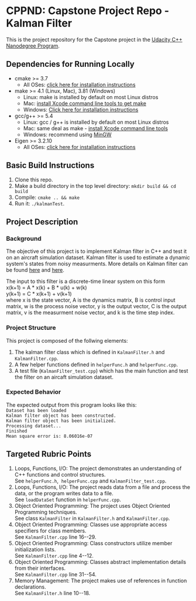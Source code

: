# CPPND: Capstone Project Repo - Kalman Filter

This is the project repository for the Capstone project in the [Udacity C++ Nanodegree Program](https://www.udacity.com/course/c-plus-plus-nanodegree--nd213).


## Dependencies for Running Locally
* cmake >= 3.7
  * All OSes: [click here for installation instructions](https://cmake.org/install/)
* make >= 4.1 (Linux, Mac), 3.81 (Windows)
  * Linux: make is installed by default on most Linux distros
  * Mac: [install Xcode command line tools to get make](https://developer.apple.com/xcode/features/)
  * Windows: [Click here for installation instructions](http://gnuwin32.sourceforge.net/packages/make.htm)
* gcc/g++ >= 5.4
  * Linux: gcc / g++ is installed by default on most Linux distros
  * Mac: same deal as make - [install Xcode command line tools](https://developer.apple.com/xcode/features/)
  * Windows: recommend using [MinGW](http://www.mingw.org/)
* Eigen >= 3.2.10
  * All OSes: [click here for installation instructions](http://eigen.tuxfamily.org/dox/GettingStarted.html)

## Basic Build Instructions

1. Clone this repo.
2. Make a build directory in the top level directory: `mkdir build && cd build`
3. Compile: `cmake .. && make`
4. Run it: `./kalmanTest`.

## Project Description

### Background
The objective of this project is to implement Kalman filter in C++ and test it on an aircraft simulation dataset.
Kalman filter is used to estimate a dynamic system's states from noisy measurments. More details on Kalman filter can be found [here](https://books.google.com/books?hl=en&lr=&id=UiMVoP_7TZkC&oi=fnd&pg=PR3&dq=+Dan+Simon+-+Optimal+State+Estimation_+Kalman,+H+Infinity,+and+Nonlinear+Approaches+&ots=L1Gf1DLgtg&sig=SzaCp18NVabM3_y-_tNOuYEz2Bc#v=onepage&q=Dan%20Simon%20-%20Optimal%20State%20Estimation_%20Kalman%2C%20H%20Infinity%2C%20and%20Nonlinear%20Approaches&f=false) and [here](http://www.cs.unc.edu/~welch/media/pdf/kalman_intro.pdf).

The input to this filter is a discrete-time linear system on this form <br />
x(k+1) = A * x(k) + B * u(k) + w(k) <br />
y(k+1) = C * x(k+1) + v(k+1) <br />
where x is the state vector, A is the dynamics matrix, B is control input matrix, w is the process noise vector, y is the output vector, C is the output matrix, v is the measurment noise vector, and k is the time step index.

### Project Structure
This project is composed of the follwing elements:
1. The kalman filter class which is defined in `KalmanFilter.h` and `KalmanFilter.cpp`.
2. A few helper functions defined in `helperFunc.h` and `helperFunc.cpp`.
3. A test file (`KalmanFilter_test.cpp`) which has the main function and test the filter on an aircaft simulation dataset.

### Expected Behavior
The expected output from this program looks like this: <br />
`Dataset has been loaded` <br />
`Kalman filter object has been constructed.` <br />
`Kalman filter object has been initialized.` <br />
`Processing dataset...` <br />
`Finished` <br />
`Mean square error is: 8.06016e-07` <br />

## Targeted Rubric Points
1. Loops, Functions, I/O: The project demonstrates an understanding of C++ functions and control structures. <br />
See `helperFunc.h`,&nbsp; `helperFunc.cpp` and `KalmanFilter_test.cpp`. <br />
2. Loops, Functions, I/O: The project reads data from a file and process the data, or the program writes data to a file. <br />
See `loadDataSet` function in `helperFunc.cpp`. <br />
3. Object Oriented Programming: The project uses Object Oriented Programming techniques. <br />
See class `KalmanFilter` in `KalmanFilter.h` and `KalmanFilter.cpp`. <br />
4. Object Oriented Programming: Classes use appropriate access specifiers for class members. <br />
See `KalmanFilter.cpp` line 16--29. <br />
5. Object Oriented Programming: Class constructors utilize member initialization lists. <br />
See `KalmanFilter.cpp` line 4--12. <br />
6. Object Oriented Programming: Classes abstract implementation details from their interfaces. <br />
See `KalmanFilter.cpp` line 31--54. <br />
7. Memory Management: The project makes use of references in function declarations. <br />
See `KalmanFilter.h` line 10--18.
